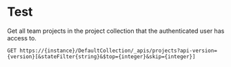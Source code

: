 # Test

Get all team projects in the project collection that the authenticated user has access to.

```vbnet
GET https://{instance}/DefaultCollection/_apis/projects?api-version={version}[&stateFilter{string}&$top={integer}&skip={integer}]
``` 
